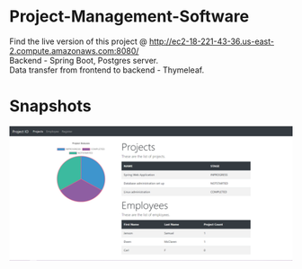 # Project-Management-Software
Find the live version of this project @ http://ec2-18-221-43-36.us-east-2.compute.amazonaws.com:8080/ <br>
Backend - Spring Boot, Postgres server.<br>
Data transfer from frontend to backend - Thymeleaf.<br>

# Snapshots
<img src="proIo.PNG" width="680" height = "240">
